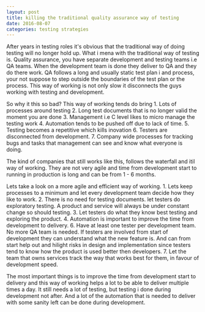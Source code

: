 ```yaml
---
layout: post
title: killing the traditional quality assurance way of testing
date: 2016-08-07
categories: testing strategies
---
```


After years in testing roles it's obvious that the traditional way of doing testing will no longer hold up. What i mena with the traditional way of testing is. Quality assurance, you have separate development and testing teams i.e QA teams. When the development team is done they deliver to QA and they do there work. QA follows a long and usually static test plan i and process, your not suppose to step outside the boundaries of the test plan or the process. This way of working is not only slow it disconnects the guys working with testing and development. 

So why it this so bad? This way of working tends do bring 1. Lots of processes around testing 2. Long test documents that is no longer valid the moment you are done 3. Management i.e C level likes to micro manage the testing work 4. Automation tends to be pushed off due to lack of time. 5. Testing becomes a repetitive which kills inovation 6. Testers are disconnected from development. 7. Company wide processes for tracking bugs and tasks that management can see and know what everyone is doing.

The kind of companies that still works like this, follows the waterfall and itil way of working. They are not very agile and time from development start to running in production is long and can be from 1 - 6 months.

Lets take a look on a more agile and efficient way of working. 1. Lets keep processes to a minimum and let every development team decide how they like to work. 2. There is no need for testing documents. let testers do exploratory testing. A product and service will always be under constant change so should testing. 3. Let testers do what they know best testing and exploring the product. 4. Automation is important to improve the time from development to delivery. 6. Have at least one tester per development team. No more QA team is needed. If testers are involved from start of development they can understand what the new feature is. And can from start help out and hilight risks in design and implementation since testers tend to know how the product is used better then developers. 7. Let the team that owns services track the way that works best for them, in favour of development speed.

The most important things is to improve the time from development start to delivery and this way of working helps a lot to be able to deliver multiple times a day. It still needs a lot of testing, but testing i done during development not after. And a lot of the automation that is needed to deliver with some sanity left can be done during development. 
